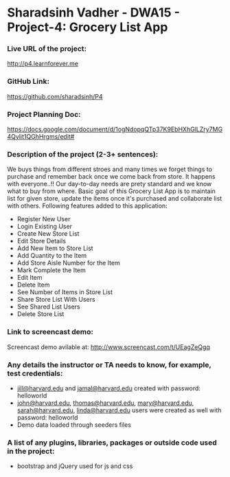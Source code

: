 # Sharadsinh Vadher - DWA15 - Project-4: Grocery List App

### Live URL of the project:
http://p4.learnforever.me

### GitHub Link:
https://github.com/sharadsinh/P4

### Project Planning Doc:
https://docs.google.com/document/d/1ogNdopqQTp37K9EbHXhGlLZry7MG4Qylit1QGhHrgms/edit#

### Description of the project (2-3+ sentences):
We buys things from different stroes and many times we forget things to purchase and remember back once we come back from store. It happens with everyone..!! Our day-to-day needs are prety standard and we know what to buy from where. Basic goal of this Grocery List App is to maintain list for given store, update the items once it's purchased and collaborate list with others. Following features added to this application:
 - Register New User
 - Login Existing User
 - Create New Store List
 - Edit Store Details
 - Add New Item to Store List
 - Add Quantity to the Item
 - Add Store Aisle Number for the Item
 - Mark Complete the Item
 - Edit Item
 - Delete Item
 - See Number of Items in Store List
 - Share Store List With Users
 - See Shared List Users
 - Delete Store List

### Link to screencast demo:
Screencast demo avilable at: http://www.screencast.com/t/UEagZeQgq

### Any details the instructor or TA needs to know, for example, test credentials:
- jill@harvard.edu and jamal@harvard.edu created with password: helloworld
- john@harvard.edu, thomas@harvard.edu, mary@harvard.edu, sarah@harvard.edu, linda@harvard.edu users were created as well with password: helloworld
- Demo data loaded through seeders files

### A list of any plugins, libraries, packages or outside code used in the project:
- bootstrap and jQuery used for js and css

